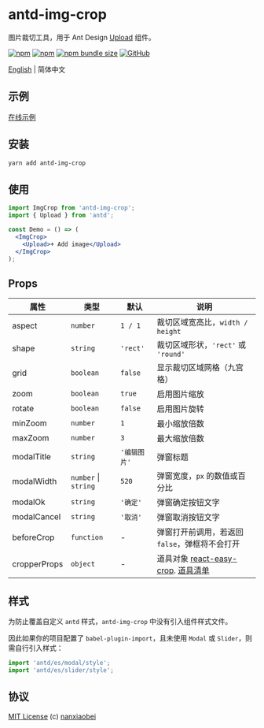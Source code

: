 # antd-img-crop

图片裁切工具，用于 Ant Design [Upload](https://ant.design/components/upload-cn/) 组件。

[![npm](https://img.shields.io/npm/v/antd-img-crop.svg?style=flat-square)](https://www.npmjs.com/package/antd-img-crop)
[![npm](https://img.shields.io/npm/dt/antd-img-crop?style=flat-square)](https://www.npmtrends.com/antd-img-crop)
[![npm bundle size](https://img.shields.io/bundlephobia/minzip/antd-img-crop?style=flat-square)](https://bundlephobia.com/result?p=antd-img-crop)
[![GitHub](https://img.shields.io/github/license/nanxiaobei/antd-img-crop?style=flat-square)](https://github.com/nanxiaobei/antd-img-crop/blob/master/LICENSE)

[English](./README.md) | 简体中文

## 示例

[在线示例](https://codesandbox.io/s/antd-img-crop-4qoom5p9x4)

## 安装

```sh
yarn add antd-img-crop
```

## 使用

```jsx harmony
import ImgCrop from 'antd-img-crop';
import { Upload } from 'antd';

const Demo = () => (
  <ImgCrop>
    <Upload>+ Add image</Upload>
  </ImgCrop>
);
```

## Props

| 属性        | 类型                 | 默认         | 说明                                           |
| ----------- | -------------------- | ------------ | ---------------------------------------------- |
| aspect      | `number`             | `1 / 1`      | 裁切区域宽高比，`width / height`               |
| shape       | `string`             | `'rect'`     | 裁切区域形状，`'rect'` 或 `'round'`            |
| grid        | `boolean`            | `false`      | 显示裁切区域网格（九宫格）                     |
| zoom        | `boolean`            | `true`       | 启用图片缩放                                   |
| rotate      | `boolean`            | `false`      | 启用图片旋转                                   |
| minZoom     | `number`             | `1`          | 最小缩放倍数                                   |
| maxZoom     | `number`             | `3`          | 最大缩放倍数                                   |
| modalTitle  | `string`             | `'编辑图片'` | 弹窗标题                                       |
| modalWidth  | `number` \| `string` | `520`        | 弹窗宽度，`px` 的数值或百分比                  |
| modalOk     | `string`             | `'确定'`     | 弹窗确定按钮文字                               |
| modalCancel | `string`             | `'取消'`     | 弹窗取消按钮文字                               |
| beforeCrop  | `function`           | -            | 弹窗打开前调用，若返回 `false`，弹框将不会打开 |
| cropperProps| `object`             | -             | 道具对象 [react-easy-crop](https://www.npmjs.com/package/react-easy-crop). [道具清单](https://github.com/ricardo-ch/react-easy-crop#props)  |

## 样式

为防止覆盖自定义 `antd` 样式，`antd-img-crop` 中没有引入组件样式文件。

因此如果你的项目配置了 `babel-plugin-import`，且未使用 `Modal` 或 `Slider`，则需自行引入样式：

```js
import 'antd/es/modal/style';
import 'antd/es/slider/style';
```

## 协议

[MIT License](https://github.com/nanxiaobei/antd-img-crop/blob/master/LICENSE) (c) [nanxiaobei](https://mrlee.me/)
